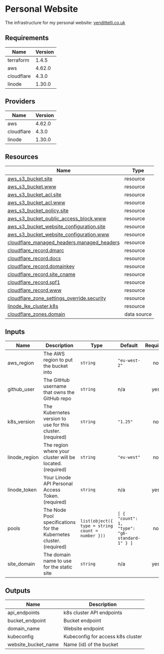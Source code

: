 <!-- BEGIN_TF_DOCS -->
# Personal Website

The infrastructure for my personal website: [vendittelli.co.uk](https://vendittelli.co.uk/)

## Requirements

| Name | Version |
|------|---------|
| terraform | 1.4.5 |
| aws | 4.62.0 |
| cloudflare | 4.3.0 |
| linode | 1.30.0 |

## Providers

| Name | Version |
|------|---------|
| aws | 4.62.0 |
| cloudflare | 4.3.0 |
| linode | 1.30.0 |

## Resources

| Name | Type |
|------|------|
| [aws_s3_bucket.site](https://registry.terraform.io/providers/hashicorp/aws/4.62.0/docs/resources/s3_bucket) | resource |
| [aws_s3_bucket.www](https://registry.terraform.io/providers/hashicorp/aws/4.62.0/docs/resources/s3_bucket) | resource |
| [aws_s3_bucket_acl.site](https://registry.terraform.io/providers/hashicorp/aws/4.62.0/docs/resources/s3_bucket_acl) | resource |
| [aws_s3_bucket_acl.www](https://registry.terraform.io/providers/hashicorp/aws/4.62.0/docs/resources/s3_bucket_acl) | resource |
| [aws_s3_bucket_policy.site](https://registry.terraform.io/providers/hashicorp/aws/4.62.0/docs/resources/s3_bucket_policy) | resource |
| [aws_s3_bucket_public_access_block.www](https://registry.terraform.io/providers/hashicorp/aws/4.62.0/docs/resources/s3_bucket_public_access_block) | resource |
| [aws_s3_bucket_website_configuration.site](https://registry.terraform.io/providers/hashicorp/aws/4.62.0/docs/resources/s3_bucket_website_configuration) | resource |
| [aws_s3_bucket_website_configuration.www](https://registry.terraform.io/providers/hashicorp/aws/4.62.0/docs/resources/s3_bucket_website_configuration) | resource |
| [cloudflare_managed_headers.managed_headers](https://registry.terraform.io/providers/cloudflare/cloudflare/4.3.0/docs/resources/managed_headers) | resource |
| [cloudflare_record.dmarc](https://registry.terraform.io/providers/cloudflare/cloudflare/4.3.0/docs/resources/record) | resource |
| [cloudflare_record.docs](https://registry.terraform.io/providers/cloudflare/cloudflare/4.3.0/docs/resources/record) | resource |
| [cloudflare_record.domainkey](https://registry.terraform.io/providers/cloudflare/cloudflare/4.3.0/docs/resources/record) | resource |
| [cloudflare_record.site_cname](https://registry.terraform.io/providers/cloudflare/cloudflare/4.3.0/docs/resources/record) | resource |
| [cloudflare_record.spf1](https://registry.terraform.io/providers/cloudflare/cloudflare/4.3.0/docs/resources/record) | resource |
| [cloudflare_record.www](https://registry.terraform.io/providers/cloudflare/cloudflare/4.3.0/docs/resources/record) | resource |
| [cloudflare_zone_settings_override.security](https://registry.terraform.io/providers/cloudflare/cloudflare/4.3.0/docs/resources/zone_settings_override) | resource |
| [linode_lke_cluster.k8s](https://registry.terraform.io/providers/linode/linode/1.30.0/docs/resources/lke_cluster) | resource |
| [cloudflare_zones.domain](https://registry.terraform.io/providers/cloudflare/cloudflare/4.3.0/docs/data-sources/zones) | data source |

## Inputs

| Name | Description | Type | Default | Required |
|------|-------------|------|---------|:--------:|
| aws\_region | The AWS region to put the bucket into | `string` | `"eu-west-2"` | no |
| github\_user | The GitHub username that owns the GitHub repo | `string` | n/a | yes |
| k8s\_version | The Kubernetes version to use for this cluster. (required) | `string` | `"1.25"` | no |
| linode\_region | The region where your cluster will be located. (required) | `string` | `"eu-west"` | no |
| linode\_token | Your Linode API Personal Access Token. (required) | `string` | n/a | yes |
| pools | The Node Pool specifications for the Kubernetes cluster. (required) | ```list(object({ type = string count = number }))``` | ```[ { "count": 1, "type": "g6-standard-1" } ]``` | no |
| site\_domain | The domain name to use for the static site | `string` | n/a | yes |

## Outputs

| Name | Description |
|------|-------------|
| api\_endpoints | k8s cluster API endpoints |
| bucket\_endpoint | Bucket endpoint |
| domain\_name | Website endpoint |
| kubeconfig | Kubeconfig for access k8s cluster |
| website\_bucket\_name | Name (id) of the bucket |
<!-- END_TF_DOCS -->
